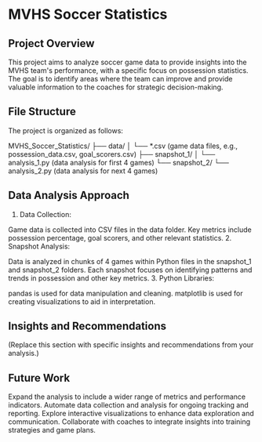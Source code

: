 # MVHS Soccer Statistics

## Project Overview

This project aims to analyze soccer game data to provide insights into the MVHS team's performance, with a specific focus on possession statistics. The goal is to identify areas where the team can improve and provide valuable information to the coaches for strategic decision-making.

## File Structure

The project is organized as follows:

MVHS_Soccer_Statistics/
├── data/
│ └── \*.csv (game data files, e.g., possession_data.csv, goal_scorers.csv)
├── snapshot_1/
│ └── analysis_1.py (data analysis for first 4 games)
└── snapshot_2/
└── analysis_2.py (data analysis for next 4 games)

## Data Analysis Approach

1. Data Collection:

Game data is collected into CSV files in the data folder.
Key metrics include possession percentage, goal scorers, and other relevant statistics. 2. Snapshot Analysis:

Data is analyzed in chunks of 4 games within Python files in the snapshot_1 and snapshot_2 folders.
Each snapshot focuses on identifying patterns and trends in possession and other key metrics. 3. Python Libraries:

pandas is used for data manipulation and cleaning.
matplotlib is used for creating visualizations to aid in interpretation.

## Insights and Recommendations

(Replace this section with specific insights and recommendations from your analysis.)

## Future Work

Expand the analysis to include a wider range of metrics and performance indicators.
Automate data collection and analysis for ongoing tracking and reporting.
Explore interactive visualizations to enhance data exploration and communication.
Collaborate with coaches to integrate insights into training strategies and game plans.

